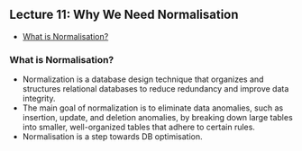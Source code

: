 ## Lecture 11: Why We Need Normalisation

- [What is Normalisation?](#what-is-normalisation)

### What is Normalisation?

- Normalization is a database design technique that organizes and structures relational databases to reduce redundancy and improve data integrity.
- The main goal of normalization is to eliminate data anomalies, such as insertion, update, and deletion anomalies, by breaking down large tables into smaller, well-organized tables that adhere to certain rules.
- Normalisation is a step towards DB optimisation.
